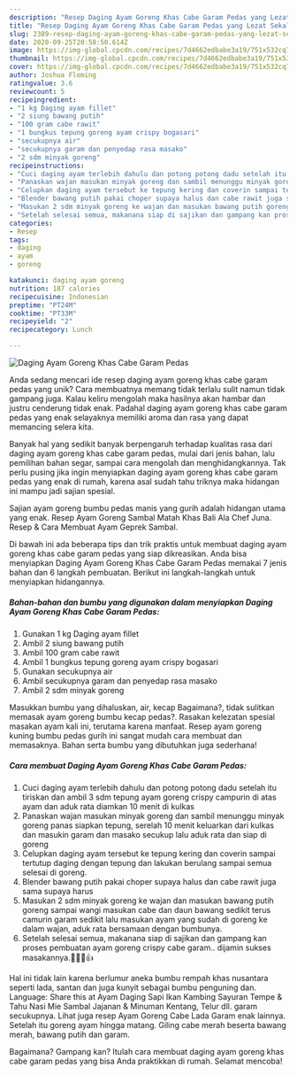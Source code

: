 ```yaml
---
description: "Resep Daging Ayam Goreng Khas Cabe Garam Pedas yang Lezat Sekali"
title: "Resep Daging Ayam Goreng Khas Cabe Garam Pedas yang Lezat Sekali"
slug: 2389-resep-daging-ayam-goreng-khas-cabe-garam-pedas-yang-lezat-sekali
date: 2020-09-25T20:58:50.614Z
image: https://img-global.cpcdn.com/recipes/7d4662edbabe3a19/751x532cq70/daging-ayam-goreng-khas-cabe-garam-pedas-foto-resep-utama.jpg
thumbnail: https://img-global.cpcdn.com/recipes/7d4662edbabe3a19/751x532cq70/daging-ayam-goreng-khas-cabe-garam-pedas-foto-resep-utama.jpg
cover: https://img-global.cpcdn.com/recipes/7d4662edbabe3a19/751x532cq70/daging-ayam-goreng-khas-cabe-garam-pedas-foto-resep-utama.jpg
author: Joshua Fleming
ratingvalue: 3.6
reviewcount: 5
recipeingredient:
- "1 kg Daging ayam fillet"
- "2 siung bawang putih"
- "100 gram cabe rawit"
- "1 bungkus tepung goreng ayam crispy bogasari"
- "secukupnya air"
- "secukupnya garam dan penyedap rasa masako"
- "2 sdm minyak goreng"
recipeinstructions:
- "Cuci daging ayam terlebih dahulu dan potong potong dadu setelah itu tiriskan dan ambil 3 sdm tepung ayam goreng crispy campurin di atas ayam dan aduk rata diamkan 10 menit di kulkas"
- "Panaskan wajan masukan minyak goreng dan sambil menunggu minyak goreng panas siapkan tepung, serelah 10 menit keluarkan dari kulkas dan masukin garam dan masako secukup lalu aduk rata dan siap di goreng"
- "Celupkan daging ayam tersebut ke tepung kering dan coverin sampai tertutup daging dengan tepung dan lakukan berulang sampai semua selesai di goreng."
- "Blender bawang putih pakai choper supaya halus dan cabe rawit juga sama supaya harus"
- "Masukan 2 sdm minyak goreng ke wajan dan masukan bawang putih goreng sampai wangi masukan cabe dan daun bawang sedikit terus camurin garam sedikit lalu masukan ayam yang sudah di goreng ke dalam wajan, aduk rata bersamaan dengan bumbunya."
- "Setelah selesai semua, makanana siap di sajikan dan gampang kan proses pembuatan ayam goreng crispy cabe garam.. dijamin sukses masakannya.🤩🤩🤩👍"
categories:
- Resep
tags:
- daging
- ayam
- goreng

katakunci: daging ayam goreng 
nutrition: 187 calories
recipecuisine: Indonesian
preptime: "PT24M"
cooktime: "PT33M"
recipeyield: "2"
recipecategory: Lunch

---
```



![Daging Ayam Goreng Khas Cabe Garam Pedas](https://img-global.cpcdn.com/recipes/7d4662edbabe3a19/751x532cq70/daging-ayam-goreng-khas-cabe-garam-pedas-foto-resep-utama.jpg)

Anda sedang mencari ide resep daging ayam goreng khas cabe garam pedas yang unik? Cara membuatnya memang tidak terlalu sulit namun tidak gampang juga. Kalau keliru mengolah maka hasilnya akan hambar dan justru cenderung tidak enak. Padahal daging ayam goreng khas cabe garam pedas yang enak selayaknya memiliki aroma dan rasa yang dapat memancing selera kita.

Banyak hal yang sedikit banyak berpengaruh terhadap kualitas rasa dari daging ayam goreng khas cabe garam pedas, mulai dari jenis bahan, lalu pemilihan bahan segar, sampai cara mengolah dan menghidangkannya. Tak perlu pusing jika ingin menyiapkan daging ayam goreng khas cabe garam pedas yang enak di rumah, karena asal sudah tahu triknya maka hidangan ini mampu jadi sajian spesial.

Sajian ayam goreng bumbu pedas manis yang gurih adalah hidangan utama yang enak. Resep Ayam Goreng Sambal Matah Khas Bali Ala Chef Juna. Resep &amp; Cara Membuat Ayam Geprek Sambal.


Di bawah ini ada beberapa tips dan trik praktis untuk membuat daging ayam goreng khas cabe garam pedas yang siap dikreasikan. Anda bisa menyiapkan Daging Ayam Goreng Khas Cabe Garam Pedas memakai 7 jenis bahan dan 6 langkah pembuatan. Berikut ini langkah-langkah untuk menyiapkan hidangannya.

<!--inarticleads1-->

##### Bahan-bahan dan bumbu yang digunakan dalam menyiapkan Daging Ayam Goreng Khas Cabe Garam Pedas:

1. Gunakan 1 kg Daging ayam fillet
1. Ambil 2 siung bawang putih
1. Ambil 100 gram cabe rawit
1. Ambil 1 bungkus tepung goreng ayam crispy bogasari
1. Gunakan secukupnya air
1. Ambil secukupnya garam dan penyedap rasa masako
1. Ambil 2 sdm minyak goreng


Masukkan bumbu yang dihaluskan, air, kecap Bagaimana?, tidak sulitkan memasak ayam goreng bumbu kecap pedas?. Rasakan kelezatan spesial masakan ayam kali ini, terutama karena manfaat. Resep ayam goreng kuning bumbu pedas gurih ini sangat mudah cara membuat dan memasaknya. Bahan serta bumbu yang dibutuhkan juga sederhana! 

<!--inarticleads2-->

##### Cara membuat Daging Ayam Goreng Khas Cabe Garam Pedas:

1. Cuci daging ayam terlebih dahulu dan potong potong dadu setelah itu tiriskan dan ambil 3 sdm tepung ayam goreng crispy campurin di atas ayam dan aduk rata diamkan 10 menit di kulkas
1. Panaskan wajan masukan minyak goreng dan sambil menunggu minyak goreng panas siapkan tepung, serelah 10 menit keluarkan dari kulkas dan masukin garam dan masako secukup lalu aduk rata dan siap di goreng
1. Celupkan daging ayam tersebut ke tepung kering dan coverin sampai tertutup daging dengan tepung dan lakukan berulang sampai semua selesai di goreng.
1. Blender bawang putih pakai choper supaya halus dan cabe rawit juga sama supaya harus
1. Masukan 2 sdm minyak goreng ke wajan dan masukan bawang putih goreng sampai wangi masukan cabe dan daun bawang sedikit terus camurin garam sedikit lalu masukan ayam yang sudah di goreng ke dalam wajan, aduk rata bersamaan dengan bumbunya.
1. Setelah selesai semua, makanana siap di sajikan dan gampang kan proses pembuatan ayam goreng crispy cabe garam.. dijamin sukses masakannya.🤩🤩🤩👍


Hal ini tidak lain karena berlumur aneka bumbu rempah khas nusantara seperti lada, santan dan juga kunyit sebagai bumbu penguning dan. Language: Share this at Ayam Daging Sapi Ikan Kambing Sayuran Tempe &amp; Tahu Nasi Mie Sambal Jajanan &amp; Minuman Kentang, Telur dll. garam secukupnya. Lihat juga resep Ayam Goreng Cabe Lada Garam enak lainnya. Setelah itu goreng ayam hingga matang. Giling cabe merah beserta bawang merah, bawang putih dan garam. 

Bagaimana? Gampang kan? Itulah cara membuat daging ayam goreng khas cabe garam pedas yang bisa Anda praktikkan di rumah. Selamat mencoba!
